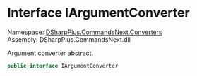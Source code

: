 # Interface IArgumentConverter

Namespace: [DSharpPlus.CommandsNext.Converters](DSharpPlus.CommandsNext.Converters.md)  
Assembly: DSharpPlus.CommandsNext.dll

Argument converter abstract.

```csharp
public interface IArgumentConverter
```

